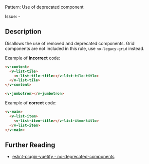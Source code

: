Pattern: Use of deprecated component

Issue: -

## Description

Disallows the use of removed and deprecated components. Grid components are not included in this rule, use `no-legacy-grid` instead.

Example of **incorrect** code:

```html
<v-content>
  <v-list-tile>
    <v-list-tile-title></v-list-tile-title>
  </v-list-tile>
</v-content>

<v-jumbotron></v-jumbotron>
```

Example of **correct** code:

```html
<v-main>
  <v-list-item>
    <v-list-item-title></v-list-item-title>
  </v-list-item>
</v-main>
```

## Further Reading

* [eslint-plugin-vuetify - no-deprecated-components](https://github.com/vuetifyjs/eslint-plugin-vuetify/blob/master/docs/rules/no-deprecated-components.md)
